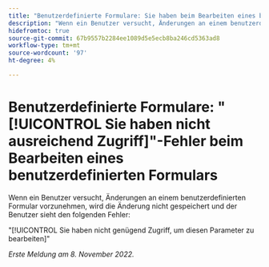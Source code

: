 ```yaml
---
title: "Benutzerdefinierte Formulare: Sie haben beim Bearbeiten eines benutzerdefinierten Formulars nicht genügend Zugriffsfehler."
description: "Wenn ein Benutzer versucht, Änderungen an einem benutzerdefinierten Formular vorzunehmen, wird die Änderung nicht gespeichert und der Benutzer sieht den Fehler: Sie haben nicht genügend Zugriff, um diesen Parameter zu bearbeiten."
hidefromtoc: true
source-git-commit: 67b9557b2284ee1089d5e5ecb8ba246cd5363ad8
workflow-type: tm+mt
source-wordcount: '97'
ht-degree: 4%

---
```



# Benutzerdefinierte Formulare: &quot;[!UICONTROL Sie haben nicht ausreichend Zugriff]&quot;-Fehler beim Bearbeiten eines benutzerdefinierten Formulars

Wenn ein Benutzer versucht, Änderungen an einem benutzerdefinierten Formular vorzunehmen, wird die Änderung nicht gespeichert und der Benutzer sieht den folgenden Fehler:

&quot;[!UICONTROL Sie haben nicht genügend Zugriff, um diesen Parameter zu bearbeiten]&quot;

_Erste Meldung am 8. November 2022._

